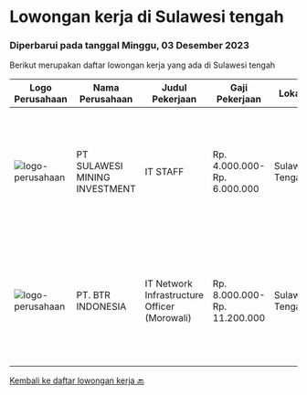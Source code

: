 
  # Lowongan kerja di Sulawesi tengah

  ### Diperbarui pada tanggal Minggu, 03 Desember 2023

  Berikut merupakan daftar lowongan kerja yang ada di Sulawesi tengah

  |Logo Perusahaan | Nama Perusahaan | Judul Pekerjaan | Gaji Pekerjaan | Lokasi | Deskripsi | Tanggal diunggah | Pranala |
  | -------------- | --------------- | --------------- | --------- | --------- | -------------- | ------- | ----------- |
  |![logo-perusahaan](https://image-service-cdn.seek.com.au/65c392f5282293c6c8c1f44a744d14daa3a2ec2d/ee4dce1061f3f616224767ad58cb2fc751b8d2dc)|PT SULAWESI MINING INVESTMENT|IT STAFF|Rp. 4.000.000-Rp. 6.000.000|Sulawesi Tengah|Requirements : Pendidikan D3/S1 Teknik Informatika,Teknik Komputer, Ilmu Komputer atau ilmu komputer lainnya Berpengalaman minimal 2 tahun di bidang...|Senin, 13 November 2023|https://www.jobstreet.co.id/id/job/it-staff-4527296?token=0~0d1dd7f5-7bcc-4e3c-8bb7-df043ff64f07&sectionRank=1&jobId=jobstreet-id-job-4527296|
|![logo-perusahaan](https://image-service-cdn.seek.com.au/d5342c77cfde7645018d3a3476d12b761462dc51/ee4dce1061f3f616224767ad58cb2fc751b8d2dc)|PT. BTR INDONESIA|IT Network Infrastructure Officer (Morowali)|Rp. 8.000.000-Rp. 11.200.000|Sulawesi Tengah|Job Description: Responsible for the daily maintenance of user office environment, including hardware, software, and terminal operating systems....|Rabu, 08 November 2023|https://www.jobstreet.co.id/id/job/it-network-infrastructure-officer-morowali-4522742?token=0~0d1dd7f5-7bcc-4e3c-8bb7-df043ff64f07&sectionRank=2&jobId=jobstreet-id-job-4522742|


  [Kembali ke daftar lowongan kerja 🔙](../README.md#daftar-lowongan-kerja)
  